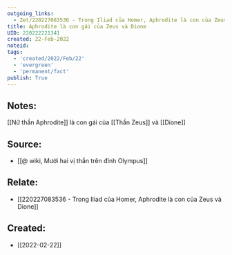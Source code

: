 ```yaml
---
outgoing_links:
  - Zet/220227083536 - Trong Iliad của Homer, Aphrodite là con của Zeus và Dione
title: Aphrodite là con gái của Zeus và Dione
UID: 220222221341
created: 22-Feb-2022
noteid:
tags:
  - 'created/2022/Feb/22'
  - 'evergreen'
  - 'permanent/fact'
publish: True
---
```

## Notes:
[[Nữ thần Aphrodite]] là con gái của [[Thần Zeus]] và [[Dione]]

## Source:
- [[@ wiki, Mười hai vị thần trên đỉnh Olympus]]

## Relate:
- [[220227083536 - Trong Iliad của Homer, Aphrodite là con của Zeus và Dione]]

## Created:
- [[2022-02-22]]
